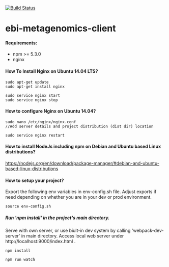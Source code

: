 [![Build Status](https://travis-ci.org/EBI-Metagenomics/ebi-metagenomics-client.svg?branch=master)](https://travis-ci.org/EBI-Metagenomics/ebi-metagenomics-client)

 # ebi-metagenomics-client
#### Requirements:
 - npm >= 5.3.0
 - nginx
 
#### How To Install Nginx on Ubuntu 14.04 LTS?

```
sudo apt-get update
sudo apt-get install nginx

sudo service nginx start
sudo service nginx stop
```

#### How to configure Nginx on Ubuntu 14.04?

```
sudo nano /etc/nginx/nginx.conf
//Add server details and project distribution (dist dir) location

sudo service nginx restart
```


#### How to install NodeJs including npm on Debian and Ubuntu based Linux distributions?
https://nodejs.org/en/download/package-manager/#debian-and-ubuntu-based-linux-distributions

#### How to setup your project?
Export the following env variables in env-config.sh file. Adjust exports if need depending on whether you are in your dev or
prod environment.

```
source env-config.sh
```

##### Run 'npm install' in the project's main directory.
 Serve with own server, or use biult-in dev system by calling 'webpack-dev-server' in main directory.
 Access local web server under http://localhost:9000/index.html .
```
npm install

npm run watch
```